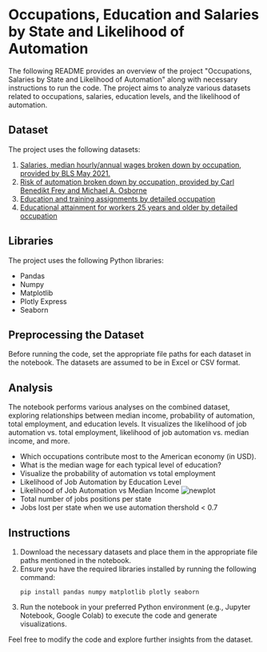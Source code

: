 # Occupations, Education and Salaries by State and Likelihood of Automation

The following README provides an overview of the project "Occupations, Salaries by State and Likelihood of Automation" along with necessary instructions to run the code. The project aims to analyze various datasets related to occupations, salaries, education levels, and the likelihood of automation.

## Dataset

The project uses the following datasets:

1. [Salaries, median hourly/annual wages broken down by occupation, provided by BLS May 2021.](https://www.bls.gov/oes/current/oes_nat.htm#11-0000)
2. [Risk of automation broken down by occupation, provided by Carl Benedikt Frey and Michael A. Osborne](https://data.world/wnedds/occupations-by-state-and-likelihood-of-automation)
3. [Education and training assignments by detailed occupation](https://www.bls.gov/emp/tables/education-and-training-by-occupation.htm)
4. [Educational attainment for workers 25 years and older by detailed occupation](https://www.bls.gov/emp/tables/educational-attainment.htm)

## Libraries

The project uses the following Python libraries:

- Pandas
- Numpy
- Matplotlib
- Plotly Express
- Seaborn

## Preprocessing the Dataset

Before running the code, set the appropriate file paths for each dataset in the notebook. The datasets are assumed to be in Excel or CSV format.

## Analysis

The notebook performs various analyses on the combined dataset, exploring relationships between median income, probability of automation, total employment, and education levels. It visualizes the likelihood of job automation vs. total employment, likelihood of job automation vs. median income, and more.

* Which occupations contribute most to the American economy (in USD).
* What is the median wage for each typical level of education?
* Visualize the probability of automation vs total employment
* Likelihood of Job Automation by Education Level
* Likelihood of Job Automation vs Median Income
  ![newplot](https://github.com/ozzmanmuhammad/Automation-Impact-Analysis/assets/93766242/cac59214-904d-45c3-a2b8-8c8d61006ad1)
* Total number of jobs positions per state
* Jobs lost per state when we use automation thershold < 0.7

  

## Instructions

1. Download the necessary datasets and place them in the appropriate file paths mentioned in the notebook.
2. Ensure you have the required libraries installed by running the following command:
   ```
   pip install pandas numpy matplotlib plotly seaborn
   ```
3. Run the notebook in your preferred Python environment (e.g., Jupyter Notebook, Google Colab) to execute the code and generate visualizations.

Feel free to modify the code and explore further insights from the dataset.
